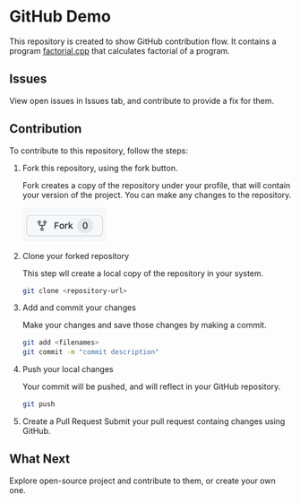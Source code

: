 # GitHub Demo

This repository is created to show GitHub contribution flow.
It contains a program [factorial.cpp](/factorial.cpp) that calculates factorial of a program.

## Issues

View open issues in Issues tab, and contribute to provide a fix for them.

## Contribution

To contribute to this repository, follow the steps:

1. Fork this repository, using the fork button.
   
   Fork creates a copy of the repository under your profile, that will contain
   your version of the project. You can make any changes to the repository.

   <img src="assets/fork.png" alt="Fork Button" style="width: 150px;"/>

2. Clone your forked repository
   
   This step wll create a local copy of the repository in your system.
   
   ```bash
   git clone <repository-url>
   ```

3. Add and commit your changes
   
   Make your changes and save those changes by making a commit.

   ```bash
   git add <filenames>
   git commit -m "commit description"
   ```

4. Push your local changes
   
   Your commit will be pushed, and will reflect in your GitHub repository.

   ```bash
   git push
   ```

5. Create a Pull Request
   Submit your pull request containg changes using GitHub.


## What Next
Explore open-source project and contribute to them, or create your own one.
